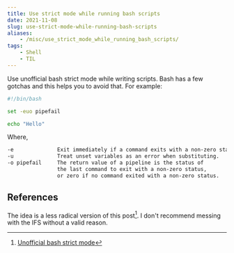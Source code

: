 ```yaml
---
title: Use strict mode while running bash scripts
date: 2021-11-08
slug: use-strict-mode-while-running-bash-scripts
aliases:
    - /misc/use_strict_mode_while_running_bash_scripts/
tags:
    - Shell
    - TIL
---
```


Use unofficial bash strict mode while writing scripts. Bash has a few gotchas and this helps
you to avoid that. For example:

```bash
#!/bin/bash

set -euo pipefail

echo "Hello"
```

Where,

```txt
-e              Exit immediately if a command exits with a non-zero status.
-u              Treat unset variables as an error when substituting.
-o pipefail     The return value of a pipeline is the status of
                the last command to exit with a non-zero status,
                or zero if no command exited with a non-zero status.
```

## References

The idea is a less radical version of this post[^1]. I don't recommend messing with the IFS
without a valid reason.

[^1]:
    [Unofficial bash strict mode](http://redsymbol.net/articles/unofficial-bash-strict-mode/)
